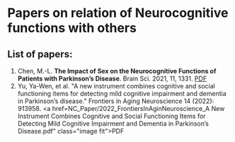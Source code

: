 # Papers on relation of Neurocognitive functions with others

## List of papers:
1. Chen, M.-L. __The Impact of Sex on the Neurocognitive Functions of Patients with Parkinson’s Disease__. Brain Sci. 2021, 11, 1331. 
<a href="NC_Paper/2011_BrainScience_The Impact of Sex on the Neurocognitive Functions of Patients with Parkinson’s Disease.pdf" class="image fit">PDF</a>
2. Yu, Ya-Wen, et al. "A new instrument combines cognitive and social functioning items for detecting mild cognitive impairment and dementia in Parkinson’s disease." Frontiers in Aging Neuroscience 14 (2022): 913958. <a href=NC_Paper/2022_FrontiersInAginNeuroscience_A New Instrument Combines Cognitive and Social Functioning Items for Detecting Mild Cognitive Impairment and Dementia in Parkinson’s Disease.pdf" class="image fit">PDF</a>

